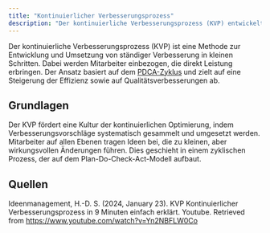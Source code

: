 ```yaml
---
title: "Kontinuierlicher Verbesserungsprozess"
description: "Der kontinuierliche Verbesserungsprozess (KVP) entwickelt und setzt ständige Verbesserung in kleinen Schritten um, indem Mitarbeiter einbezogen werden. Er basiert auf dem PDCA-Zyklus und zielt auf Effizienzsteigerung und Qualitätsverbesserung ab."
---
```


Der kontinuierliche Verbesserungsprozess (KVP) ist eine Methode zur Entwicklung und Umsetzung von ständiger Verbesserung in kleinen Schritten. Dabei werden Mitarbeiter einbezogen, die direkt Leistung erbringen. Der Ansatz basiert auf dem [PDCA-Zyklus](/open-fidup/lerninhalte/pdca) und zielt auf eine Steigerung der Effizienz sowie auf Qualitätsverbesserungen ab.

## Grundlagen

Der KVP fördert eine Kultur der kontinuierlichen Optimierung, indem Verbesserungsvorschläge systematisch gesammelt und umgesetzt werden. Mitarbeiter auf allen Ebenen tragen Ideen bei, die zu kleinen, aber wirkungsvollen Änderungen führen. Dies geschieht in einem zyklischen Prozess, der auf dem Plan-Do-Check-Act-Modell aufbaut.

## Quellen

Ideenmanagement, H.-D. S. (2024, January 23). KVP Kontinuierlicher Verbesserungsprozess in 9 Minuten einfach erklärt. Youtube. Retrieved from https://www.youtube.com/watch?v=Yn2NBFLW0Co